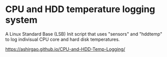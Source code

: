 
# CPU and HDD temperature logging system

A Linux Standard Base (LSB) Init script that uses "sensors" and "hddtemp" to log indivisual CPU core and hard disk temperatures.

https://ashirgao.github.io/CPU-and-HDD-Temp-Logging/
